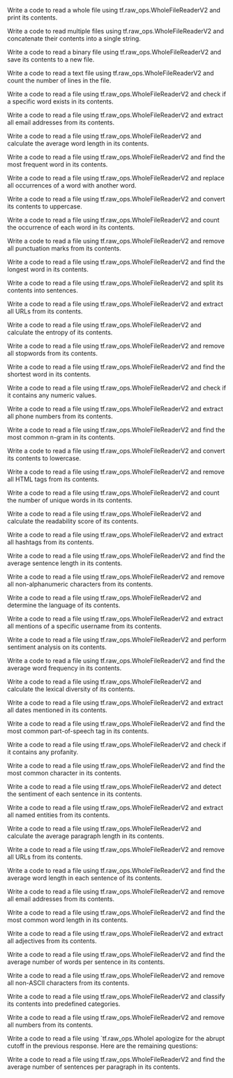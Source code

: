 Write a code to read a whole file using tf.raw_ops.WholeFileReaderV2 and print its contents.

Write a code to read multiple files using tf.raw_ops.WholeFileReaderV2 and concatenate their contents into a single string.

Write a code to read a binary file using tf.raw_ops.WholeFileReaderV2 and save its contents to a new file.

Write a code to read a text file using tf.raw_ops.WholeFileReaderV2 and count the number of lines in the file.

Write a code to read a file using tf.raw_ops.WholeFileReaderV2 and check if a specific word exists in its contents.

Write a code to read a file using tf.raw_ops.WholeFileReaderV2 and extract all email addresses from its contents.

Write a code to read a file using tf.raw_ops.WholeFileReaderV2 and calculate the average word length in its contents.

Write a code to read a file using tf.raw_ops.WholeFileReaderV2 and find the most frequent word in its contents.

Write a code to read a file using tf.raw_ops.WholeFileReaderV2 and replace all occurrences of a word with another word.

Write a code to read a file using tf.raw_ops.WholeFileReaderV2 and convert its contents to uppercase.

Write a code to read a file using tf.raw_ops.WholeFileReaderV2 and count the occurrence of each word in its contents.

Write a code to read a file using tf.raw_ops.WholeFileReaderV2 and remove all punctuation marks from its contents.

Write a code to read a file using tf.raw_ops.WholeFileReaderV2 and find the longest word in its contents.

Write a code to read a file using tf.raw_ops.WholeFileReaderV2 and split its contents into sentences.

Write a code to read a file using tf.raw_ops.WholeFileReaderV2 and extract all URLs from its contents.

Write a code to read a file using tf.raw_ops.WholeFileReaderV2 and calculate the entropy of its contents.

Write a code to read a file using tf.raw_ops.WholeFileReaderV2 and remove all stopwords from its contents.

Write a code to read a file using tf.raw_ops.WholeFileReaderV2 and find the shortest word in its contents.

Write a code to read a file using tf.raw_ops.WholeFileReaderV2 and check if it contains any numeric values.

Write a code to read a file using tf.raw_ops.WholeFileReaderV2 and extract all phone numbers from its contents.

Write a code to read a file using tf.raw_ops.WholeFileReaderV2 and find the most common n-gram in its contents.

Write a code to read a file using tf.raw_ops.WholeFileReaderV2 and convert its contents to lowercase.

Write a code to read a file using tf.raw_ops.WholeFileReaderV2 and remove all HTML tags from its contents.

Write a code to read a file using tf.raw_ops.WholeFileReaderV2 and count the number of unique words in its contents.

Write a code to read a file using tf.raw_ops.WholeFileReaderV2 and calculate the readability score of its contents.

Write a code to read a file using tf.raw_ops.WholeFileReaderV2 and extract all hashtags from its contents.

Write a code to read a file using tf.raw_ops.WholeFileReaderV2 and find the average sentence length in its contents.

Write a code to read a file using tf.raw_ops.WholeFileReaderV2 and remove all non-alphanumeric characters from its contents.

Write a code to read a file using tf.raw_ops.WholeFileReaderV2 and determine the language of its contents.

Write a code to read a file using tf.raw_ops.WholeFileReaderV2 and extract all mentions of a specific username from its contents.

Write a code to read a file using tf.raw_ops.WholeFileReaderV2 and perform sentiment analysis on its contents.

Write a code to read a file using tf.raw_ops.WholeFileReaderV2 and find the average word frequency in its contents.

Write a code to read a file using tf.raw_ops.WholeFileReaderV2 and calculate the lexical diversity of its contents.

Write a code to read a file using tf.raw_ops.WholeFileReaderV2 and extract all dates mentioned in its contents.

Write a code to read a file using tf.raw_ops.WholeFileReaderV2 and find the most common part-of-speech tag in its contents.

Write a code to read a file using tf.raw_ops.WholeFileReaderV2 and check if it contains any profanity.

Write a code to read a file using tf.raw_ops.WholeFileReaderV2 and find the most common character in its contents.

Write a code to read a file using tf.raw_ops.WholeFileReaderV2 and detect the sentiment of each sentence in its contents.

Write a code to read a file using tf.raw_ops.WholeFileReaderV2 and extract all named entities from its contents.

Write a code to read a file using tf.raw_ops.WholeFileReaderV2 and calculate the average paragraph length in its contents.

Write a code to read a file using tf.raw_ops.WholeFileReaderV2 and remove all URLs from its contents.

Write a code to read a file using tf.raw_ops.WholeFileReaderV2 and find the average word length in each sentence of its contents.

Write a code to read a file using tf.raw_ops.WholeFileReaderV2 and remove all email addresses from its contents.

Write a code to read a file using tf.raw_ops.WholeFileReaderV2 and find the most common word length in its contents.

Write a code to read a file using tf.raw_ops.WholeFileReaderV2 and extract all adjectives from its contents.

Write a code to read a file using tf.raw_ops.WholeFileReaderV2 and find the average number of words per sentence in its contents.

Write a code to read a file using tf.raw_ops.WholeFileReaderV2 and remove all non-ASCII characters from its contents.

Write a code to read a file using tf.raw_ops.WholeFileReaderV2 and classify its contents into predefined categories.

Write a code to read a file using tf.raw_ops.WholeFileReaderV2 and remove all numbers from its contents.

Write a code to read a file using `tf.raw_ops.WholeI apologize for the abrupt cutoff in the previous response. Here are the remaining questions:

Write a code to read a file using tf.raw_ops.WholeFileReaderV2 and find the average number of sentences per paragraph in its contents.